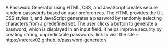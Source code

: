 A Password Generator using HTML, CSS, and JavaScript creates secure random passwords based on user preferences. The HTML provides the UI, CSS styles it, and JavaScript generates a password by randomly selecting characters from a predefined set. The user clicks a button to generate a password, which is displayed in an input field. It helps improve security by creating strong, unpredictable passwords.
link to visit the site :- https://neerav02.github.io/password-generator/
